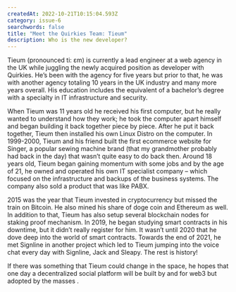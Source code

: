 ```yaml
---
createdAt: 2022-10-21T10:15:04.593Z
category: issue-6
searchwords: false
title: "Meet the Quirkies Team: Tieum"
description: Who is the new developer?
---
```

Tieum (pronounced ti: ɛm) is currently a lead engineer at a web agency in the UK while juggling the newly acquired position as developer with Quirkies. He’s been with the agency for five years but prior to that, he was with another agency totaling 10 years in the UK industry and many more years overall. His education includes the equivalent of a bachelor’s degree with a specialty in IT infrastructure and security.

When Tieum was 11 years old he received his first computer, but he really wanted to understand how they work; he took the computer apart himself and began building it back together piece by piece. After he put it back together, Tieum then installed his own Linux Distro on the computer. In 1999-2000, Tieum and his friend built the first ecommerce website for Singer, a popular sewing machine brand (that my grandmother probably had back in the day) that wasn’t quite easy to do back then. Around 18 years old, Tieum began gaining momentum with some jobs and by the age of 21, he owned and operated his own IT specialist company – which focused on the infrastructure and backups of the business systems. The company also sold a product that was like PABX.

2015 was the year that Tieum invested in cryptocurrency but missed the train on Bitcoin. He also mined his share of doge coin and Ethereum as well. In addition to that, Tieum has also setup several blockchain nodes for staking proof mechanism. In 2019, he began studying smart contracts in his downtime, but it didn’t really register for him. It wasn’t until 2020 that he dove deep into the world of smart contracts. Towards the end of 2021, he met Signline in another project which led to Tieum jumping into the voice chat every day with Signline, Jack and Sleapy. The rest is history!

If there was something that Tieum could change in the space, he hopes that one day a decentralized social platform will be built by and for web3 but adopted by the masses .